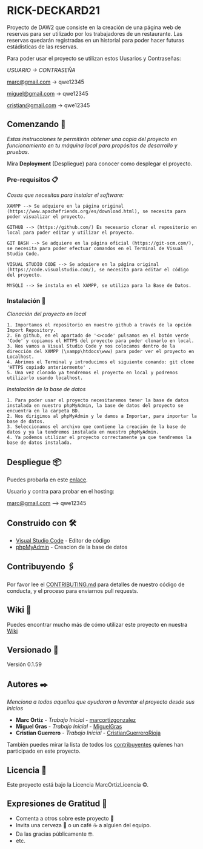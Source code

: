 # RICK-DECKARD21

Proyecto de DAW2 que consiste en la creación de una página web de reservas para ser utilizado por los trabajadores de un restaurante. Las reservas quedarán registradas en un historial para poder hacer futuras estádisticas de las reservas.

Para poder usar el proyecto se utilizan estos Uusarios y Contraseñas:

*USUARIO -> CONTRASEÑA*

marc@gmail.com -> qwe12345

miguel@gmail.com -> qwe12345

cristian@gmail.com -> qwe12345


## Comenzando 🚀

_Estas instrucciones te permitirán obtener una copia del proyecto en funcionamiento en tu máquina local para propósitos de desarrollo y pruebas._

Mira **Deployment** (Despliegue) para conocer como desplegar el proyecto.


### Pre-requisitos 📋

_Cosas que necesitas para instalar el software:_

```
XAMPP --> Se adquiere en la página original (https://www.apachefriends.org/es/download.html), se necesita para poder visualizar el proyecto.

GITHUB --> (https://github.com/) Es necesario clonar el repositorio en local para poder editar y utilizar el proyecto.

GIT BASH --> Se adquiere en la página oficial (https://git-scm.com/), se necesita para poder efectuar comandos en el Terminal de Visual Studio Code.

VISUAL STUDIO CODE --> Se adquiere en la página original (https://code.visualstudio.com/), se necesita para editar el código del proyecto.

MYSQLI --> Se instala en el XAMPP, se utiliza para la Base de Datos.
```

### Instalación 🔧


_Clonación del proyecto en local_

```
1. Importamos el repositorio en nuestro github a través de la opción Import Repository.
2. En github, en el apartado de '<>code' pulsamos en el botón verde 'Code' y copiamos el HTTPS del proyecto para poder clonarlo en local.
3. Nos vamos a Visual Studio Code y nos colocamos dentro de la dirección del XAMPP (\xampp\htdocs\www) para poder ver el proyecto en Localhost.
4. Abrimos el Terminal y introducimos el siguiente comando: git clone 'HTTPS copiado anteriormente' .
5. Una vez clonado ya tendremos el proyecto en local y podremos utilizarlo usando localhost.

```

_Instalación de la base de datos_

```
1. Para poder usar el proyecto necesitaremos tener la base de datos instalada en nuestro phpMyAdmin, la base de datos del proyecto se encuentra en la carpeta BD.
2. Nos dirigimos al phpMyAdmin y le damos a Importar, para importar la base de datos.
3. Seleccionamos el archivo que contiene la creación de la base de datos y ya la tendremos instalada en nuestro phpMyAdmin.
4. Ya podemos utilizar el proyecto correctamente ya que tendremos la base de datos instalada.
```


## Despliegue 📦

Puedes probarla en este [enlace](http://pr1-marcortiz.infinityfreeapp.com).

Usuario y contra para probar en el hosting: 

marc@gmail.com   -->   qwe12345

## Construido con 🛠️

* [Visual Studio Code](https://code.visualstudio.com/) - Editor de código
* [phpMyAdmin](https://www.phpmyadmin.net/) - Creacion de la base de datos

## Contribuyendo 🖇️

Por favor lee el [CONTRIBUTING.md](https://github.com/marcortizgonzalez/PR1/blob/main/CONTRIBUTING.md) para detalles de nuestro código de conducta, y el proceso para enviarnos pull requests.

## Wiki 📖

Puedes encontrar mucho más de cómo utilizar este proyecto en nuestra [Wiki](https://github.com/marcortizgonzalez/PR1/blob/main/README.md)

## Versionado 📌

Versión 0.1.59

## Autores ✒️

_Menciona a todos aquellos que ayudaron a levantar el proyecto desde sus inicios_

* **Marc Ortiz** - *Trabajo Inicial* - [marcortizgonzalez](https://github.com/marcortizgonzalez)
* **Miguel Gras** - *Trabajo Inicial* - [MiguelGras](https://github.com/MiguelGras)
* **Cristian Guerrero** - *Trabajo Inicial* - [CristianGuerreroRioja](https://github.com/CristianGuerreroRioja)

También puedes mirar la lista de todos los [contribuyentes](https://github.com/dannylarrea/RICK-DECKARD21/graphs/contributors) quíenes han participado en este proyecto. 

## Licencia 📄

Este proyecto está bajo la Licencia MarcOrtizLicencia ©.

## Expresiones de Gratitud 🎁

* Comenta a otros sobre este proyecto 📢
* Invita una cerveza 🍺 o un café ☕ a alguien del equipo. 
* Da las gracias públicamente 🤓.
* etc.
